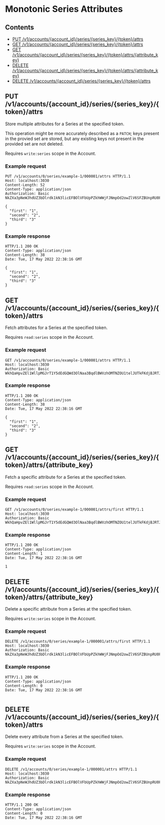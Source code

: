 # Monotonic Series Attributes

## Contents

* [PUT /v1/accounts/{account_id}/series/{series_key}/{token}/attrs](#put-v1accountsaccount_idseriesseries_keytokenattrs)
* [GET /v1/accounts/{account_id}/series/{series_key}/{token}/attrs](#get-v1accountsaccount_idseriesseries_keytokenattrs)
* [GET /v1/accounts/{account_id}/series/{series_key}/{token}/attrs/{attribute_key}](#get-v1accountsaccount_idseriesseries_keytokenattrsattribute_key)
* [DELETE /v1/accounts/{account_id}/series/{series_key}/{token}/attrs/{attribute_key}](#delete-v1accountsaccount_idseriesseries_keytokenattrsattribute_key)
* [DELETE /v1/accounts/{account_id}/series/{series_key}/{token}/attrs](#delete-v1accountsaccount_idseriesseries_keytokenattrs)

## PUT /v1/accounts/{account_id}/series/{series_key}/{token}/attrs

Store multiple attributes for a Series at the specified token.

This operation might be more accurately described as a `PATCH`; keys present
in the provied set are stored, but any existing keys not present in the
provided set are not deleted.

Requires `write:series` scope in the Account.

### Example request

```http
PUT /v1/accounts/0/series/example-1/000001/attrs HTTP/1.1
Host: localhost:3030
Content-Length: 52
Content-Type: application/json
Authorization: Basic NkZXa3pNeWJhdUZ3bDlrdk1kN3licEFBOlVFbUpPZkhWWjFJNmpOd2owZlV6SFZBUnpRU0FHV0VPWWZHQktTazNhQTQ4eDkwbDJFWUpuN2VJejU2ek1ORTRwRXh5TkV4WWo1NWQwcjcxb1NJanBDaTFlVlY1TFVQWW9TZGNDSklXSzNGMzd5eGJCbTJEZnNxeHNLSWd5RnND

{
  "first": "1",
  "second": "2",
  "third": "3"
}
```

### Example response

```http
HTTP/1.1 200 OK
Content-Type: application/json
Content-Length: 38
Date: Tue, 17 May 2022 22:38:16 GMT

{
  "first": "1",
  "second": "2",
  "third": "3"
}
```


## GET /v1/accounts/{account_id}/series/{series_key}/{token}/attrs

Fetch attributes for a Series at the specified token.

Requires `read:series` scope in the Account.

### Example request

```http
GET /v1/accounts/0/series/example-1/000001/attrs HTTP/1.1
Host: localhost:3030
Authorization: Basic WkhQaHpvZEl1WllpMGJrT1Y5dEdGQWd3OlNaa3BqdlBWVzhOMTNZOU1telJUTkFKdjBJRTJ6bXQ5RENmTWlLZHBoaUpRZmdDSGhGZzVXaUlUYUZuZTVRYnVFSGRkemNXRFY5VWlpQ1RnV1B3Z2E2SXZuRUNCQWppNDNEM1VtVUhtTFFEUzNGdVB6MUtDUkpGZG1TQXZTeFli

```

### Example response

```http
HTTP/1.1 200 OK
Content-Type: application/json
Content-Length: 38
Date: Tue, 17 May 2022 22:38:16 GMT

{
  "first": "1",
  "second": "2",
  "third": "3"
}
```


## GET /v1/accounts/{account_id}/series/{series_key}/{token}/attrs/{attribute_key}

Fetch a specific attribute for a Series at the specified token.

Requires `read:series` scope in the Account.

### Example request

```http
GET /v1/accounts/0/series/example-1/000001/attrs/first HTTP/1.1
Host: localhost:3030
Authorization: Basic WkhQaHpvZEl1WllpMGJrT1Y5dEdGQWd3OlNaa3BqdlBWVzhOMTNZOU1telJUTkFKdjBJRTJ6bXQ5RENmTWlLZHBoaUpRZmdDSGhGZzVXaUlUYUZuZTVRYnVFSGRkemNXRFY5VWlpQ1RnV1B3Z2E2SXZuRUNCQWppNDNEM1VtVUhtTFFEUzNGdVB6MUtDUkpGZG1TQXZTeFli

```

### Example response

```http
HTTP/1.1 200 OK
Content-Type: application/json
Content-Length: 1
Date: Tue, 17 May 2022 22:38:16 GMT

1
```


## DELETE /v1/accounts/{account_id}/series/{series_key}/{token}/attrs/{attribute_key}

Delete a specific attribute from a Series at the specified token.

Requires `write:series` scope in the Account.

### Example request

```http
DELETE /v1/accounts/0/series/example-1/000001/attrs/first HTTP/1.1
Host: localhost:3030
Authorization: Basic NkZXa3pNeWJhdUZ3bDlrdk1kN3licEFBOlVFbUpPZkhWWjFJNmpOd2owZlV6SFZBUnpRU0FHV0VPWWZHQktTazNhQTQ4eDkwbDJFWUpuN2VJejU2ek1ORTRwRXh5TkV4WWo1NWQwcjcxb1NJanBDaTFlVlY1TFVQWW9TZGNDSklXSzNGMzd5eGJCbTJEZnNxeHNLSWd5RnND

```

### Example response

```http
HTTP/1.1 200 OK
Content-Type: application/json
Content-Length: 0
Date: Tue, 17 May 2022 22:38:16 GMT


```


## DELETE /v1/accounts/{account_id}/series/{series_key}/{token}/attrs

Delete every attribute from a Series at the specified token.

Requires `write:series` scope in the Account.

### Example request

```http
DELETE /v1/accounts/0/series/example-1/000001/attrs HTTP/1.1
Host: localhost:3030
Authorization: Basic NkZXa3pNeWJhdUZ3bDlrdk1kN3licEFBOlVFbUpPZkhWWjFJNmpOd2owZlV6SFZBUnpRU0FHV0VPWWZHQktTazNhQTQ4eDkwbDJFWUpuN2VJejU2ek1ORTRwRXh5TkV4WWo1NWQwcjcxb1NJanBDaTFlVlY1TFVQWW9TZGNDSklXSzNGMzd5eGJCbTJEZnNxeHNLSWd5RnND

```

### Example response

```http
HTTP/1.1 200 OK
Content-Type: application/json
Content-Length: 0
Date: Tue, 17 May 2022 22:38:16 GMT


```


